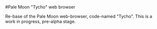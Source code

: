 #Pale Moon "Tycho" web browser

Re-base of the Pale Moon web-browser, code-named "Tycho".
This is a work in progress, pre-alpha stage.
